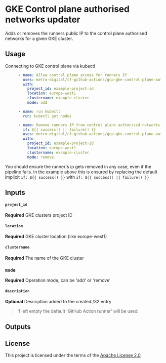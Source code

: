 # GKE Control plane authorised networks updater
Adds or removes the runners public IP to the control plane authorised networks
for a given GKE cluster.

## Usage

Connecting to GKE control plane via kubectl
```yaml
      - name: Allow control plane access for runners IP
        uses: metro-digital/cf-github-actions/gcp-gke-control-plane-auth-networks-updater@v1
        with:
          project_id: example-project-id
          location: europe-west1
          clustername: example-cluster
          mode: add

      - name: run kubectl
        run: kubectl get nodes

      - name: Remove runners IP from control plane authorised networks
        if: ${{ success() || failure() }}
        uses: metro-digital/cf-github-actions/gcp-gke-control-plane-auth-networks-updater@v1
        with:
          project_id: example-project-id
          location: europe-west1
          clustername: example-cluster
          mode: remove
```

You should ensure the runner's ip gets removed in any case, even if the pipeline fails.
In the example above this is ensured by replacing the default implicit `if: ${{ success() }}`
with `if: ${{ success() || failure() }}`

## Inputs

#### `project_id`
**Required** GKE clusters project ID

#### `location`
**Required** GKE cluster location (like europe-west1)

#### `clustername`
**Required** The name of the GKE cluster

### `mode`
**Required** Operation mode, can be 'add' or 'remove'

#### `description`
**Optional** Description added to the created /32 entry
> If left empty the default 'GitHub Action runner' will be used.

## Outputs

## License

This project is licensed under the terms of the [Apache License 2.0](../LICENSE)
